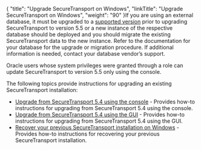 {
    "title": "Upgrade SecureTransport on Windows",
    "linkTitle": "Upgrade SecureTransport on Windows",
    "weight": "90"
}If you are using an external database, it must be upgraded to a [supported version](https://docs.axway.com/bundle/SecureTransport_55_AdministratorGuide_allOS_en_HTML5/page/Content/AdministratorsGuide/introduction/r_st_Axway_and_third-party_software_support.htm#Database) prior to upgrading <span class="mc-variable axway_variables.Component_Short_Name variable">SecureTransport</span> to version <span class="mc-variable axway_variables.Component_Version variable">5.5</span> or a new instance of the respective database should be deployed and you should migrate the existing <span class="mc-variable axway_variables.Component_Short_Name variable">SecureTransport</span> data to the new instance. Refer to the documentation for your database for the upgrade or migration procedure. If additional information is needed, contact your database vendor’s support.

Oracle users whose system privileges were granted through a role can update <span class="mc-variable suite_variables.SecureTransportName variable">SecureTransport</span> to version <span class="mc-variable axway_variables.Component_Version variable">5.5</span> only using the console.

The following topics provide instructions for upgrading an existing <span class="mc-variable suite_variables.SecureTransportName variable">SecureTransport</span> installation:

-   <a href="upgrading_from_st_5.4_win_console" class="MCXref xref">Upgrade from SecureTransport 5.4 using the console</a> - Provides how-to instructions for upgrading from <span class="mc-variable axway_variables.Component_Short_Name variable">SecureTransport</span> 5.4 using the console.
-   <a href="upgrade-from-st-5.4-win-gui" class="MCXref xref">Upgrade from SecureTransport 5.4 using the GUI</a> - Provides how-to instructions for upgrading from <span class="mc-variable axway_variables.Component_Short_Name variable">SecureTransport</span> 5.4 using the GUI.
-   <a href="../../recover-previous-installation-win" class="MCXref xref">Recover your previous SecureTransport installation on Windows</a> - Provides how-to instructions for recovering your previous <span class="mc-variable axway_variables.Component_Short_Name variable">SecureTransport</span> installation.
